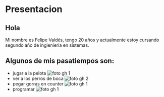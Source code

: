 # Presentacion
## Hola 

Mi nombre es Felipe Valdés, tengo 20 años y actualmente estoy cursando segundo año de ingienieria en sistemas. 

## Algunos de mis pasatiempos son:
- jugar a la pelota 
![foto gh 1](https://github.com/pdep-utn-frd/2024-presentacion-Felvaldes/assets/164426887/58fbfbe5-7007-4703-a31f-55535d01d989)
- ver a los perros de boca 
![foto gh 2](https://github.com/pdep-utn-frd/2024-presentacion-Felvaldes/assets/164426887/131a1ccc-51d5-4083-a65c-66969e16c346)
- pegar gorras en counter 
![foto gh 1](https://github.com/pdep-utn-frd/2024-presentacion-Felvaldes/assets/164426887/e15a8c05-02b0-43f0-b12c-f4df83ecde0e)
- programar
![foto gh 1](https://github.com/pdep-utn-frd/2024-presentacion-Felvaldes/assets/164426887/a1bf95e6-c03b-4866-8eb6-b03aeb55d84e)

